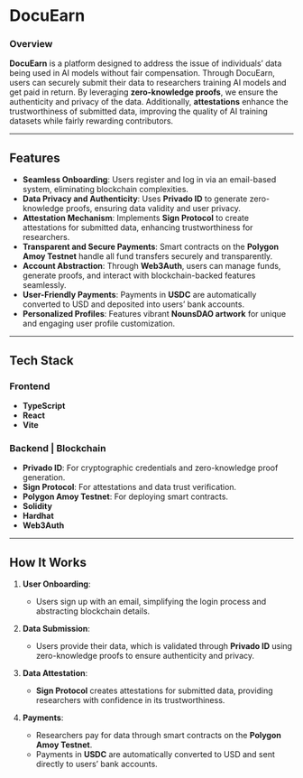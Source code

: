 # DocuEarn

### Overview
**DocuEarn** is a platform designed to address the issue of individuals’ data being used in AI models without fair compensation. Through DocuEarn, users can securely submit their data to researchers training AI models and get paid in return. By leveraging **zero-knowledge proofs**, we ensure the authenticity and privacy of the data. Additionally, **attestations** enhance the trustworthiness of submitted data, improving the quality of AI training datasets while fairly rewarding contributors.

---

## Features

- **Seamless Onboarding**: Users register and log in via an email-based system, eliminating blockchain complexities.
- **Data Privacy and Authenticity**: Uses **Privado ID** to generate zero-knowledge proofs, ensuring data validity and user privacy.
- **Attestation Mechanism**: Implements **Sign Protocol** to create attestations for submitted data, enhancing trustworthiness for researchers.
- **Transparent and Secure Payments**: Smart contracts on the **Polygon Amoy Testnet** handle all fund transfers securely and transparently.
- **Account Abstraction**: Through **Web3Auth**, users can manage funds, generate proofs, and interact with blockchain-backed features seamlessly.
- **User-Friendly Payments**: Payments in **USDC** are automatically converted to USD and deposited into users’ bank accounts.
- **Personalized Profiles**: Features vibrant **NounsDAO artwork** for unique and engaging user profile customization.

---

## Tech Stack

### Frontend
- **TypeScript**
- **React**
- **Vite**

### Backend | Blockchain
- **Privado ID**: For cryptographic credentials and zero-knowledge proof generation.
- **Sign Protocol**: For attestations and data trust verification.
- **Polygon Amoy Testnet**: For deploying smart contracts.
- **Solidity**
- **Hardhat**
- **Web3Auth**


---

## How It Works

1. **User Onboarding**: 
   - Users sign up with an email, simplifying the login process and abstracting blockchain details.

2. **Data Submission**:
   - Users provide their data, which is validated through **Privado ID** using zero-knowledge proofs to ensure authenticity and privacy.

3. **Data Attestation**:
   - **Sign Protocol** creates attestations for submitted data, providing researchers with confidence in its trustworthiness.

4. **Payments**:
   - Researchers pay for data through smart contracts on the **Polygon Amoy Testnet**.
   - Payments in **USDC** are automatically converted to USD and sent directly to users’ bank accounts.



